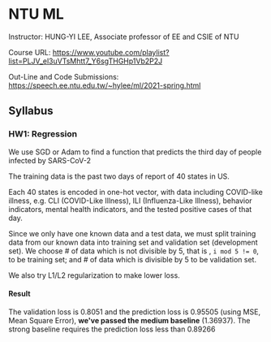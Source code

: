 # NTU ML

Instructor: HUNG-YI LEE, Associate professor of EE and CSIE of NTU

Course URL: https://www.youtube.com/playlist?list=PLJV_el3uVTsMhtt7_Y6sgTHGHp1Vb2P2J

Out-Line and Code Submissions: https://speech.ee.ntu.edu.tw/~hylee/ml/2021-spring.html



## Syllabus

### HW1: Regression

We use SGD or Adam to find a function that predicts the third day of people infected by SARS-CoV-2

The training data is the past two days of report of 40 states in US.

Each 40 states is encoded in one-hot vector, with data including COVID-like illness, e.g. CLI (COVID-Like Illness), ILI (Influenza-Like Illness), behavior indicators, mental health indicators, and the tested positive cases of that day.

Since we only have one known data and a test data, we must split training data from our known data into training set and validation set (development set). We choose # of data which is not divisible by 5, that is , `i mod 5 != 0`, to be training set; and # of data which is divisible by 5 to be validation set.

We also try L1/L2 regularization to make lower loss.

#### Result

The validation loss is 0.8051 and the prediction loss is 0.95505 (using MSE, Mean Square Error), **we've passed the medium baseline** (1.36937). The strong baseline requires the prediction loss less than 0.89266

